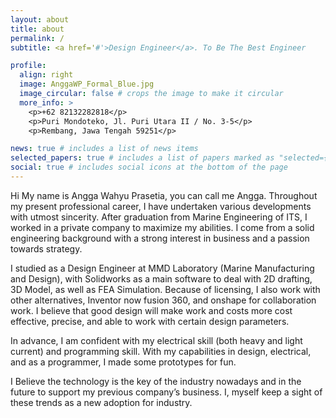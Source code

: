 ```yaml
---
layout: about
title: about
permalink: /
subtitle: <a href='#'>Design Engineer</a>. To Be The Best Engineer

profile:
  align: right
  image: AnggaWP_Formal_Blue.jpg
  image_circular: false # crops the image to make it circular
  more_info: >
    <p>+62 82132282818</p>
    <p>Puri Mondoteko, Jl. Puri Utara II / No. 3-5</p>
    <p>Rembang, Jawa Tengah 59251</p>

news: true # includes a list of news items
selected_papers: true # includes a list of papers marked as "selected={true}"
social: true # includes social icons at the bottom of the page
---
```


Hi My name is Angga Wahyu Prasetia, you can call me Angga. Throughout my present professional career, I have undertaken various developments with utmost sincerity. After graduation from Marine Engineering of ITS, I worked in a private company to maximize my abilities. I come from a solid engineering background with a strong interest in business and a passion towards strategy.

I studied as a Design Engineer at MMD Laboratory (Marine Manufacturing and Design), with Solidworks as a main software to deal with 2D drafting, 3D Model, as well as FEA Simulation. Because of licensing, I also work with other alternatives, Inventor now fusion 360, and onshape for collaboration work. I believe that good design will make work and costs more cost effective, precise, and able to work with certain design parameters.

In advance, I am confident with my electrical skill (both heavy and light current) and programming skill. With my capabilities in design, electrical, and as a programmer, I made some prototypes for fun.

I Believe the technology is the key of the industry nowadays and in the future to support my previous company’s business. I, myself keep a sight of these trends as a new adoption for industry.

<!-- Write your biography here. Tell the world about yourself. Link to your favorite [subreddit](http://reddit.com). You can put a picture in, too. The code is already in, just name your picture `prof_pic.jpg` and put it in the `img/` folder.

Put your address / P.O. box / other info right below your picture. You can also disable any of these elements by editing `profile` property of the YAML header of your `_pages/about.md`. Edit `_bibliography/papers.bib` and Jekyll will render your [publications page](/al-folio/publications/) automatically.

Link to your social media connections, too. This theme is set up to use [Font Awesome icons](https://fontawesome.com/) and [Academicons](https://jpswalsh.github.io/academicons/), like the ones below. Add your Facebook, Twitter, LinkedIn, Google Scholar, or just disable all of them. -->
